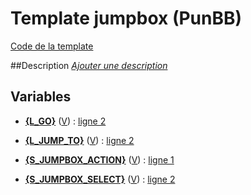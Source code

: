 # Template jumpbox (PunBB)

[Code de la template](../../punbb/jumpbox.tpl)

##Description
[*Ajouter une description*](https://fa-tvars.appspot.com/tpl/punbb/jumpbox)

## Variables

* [__{L_GO}__](https://github.com/Etana/template.list/blob/master/var/L_GO.md#readme) ([V](https://fa-tvars.appspot.com/var/L_GO)) : [ligne 2](../tpl/src/punbb/jumpbox.tpl#L2)

* [__{L_JUMP_TO}__](https://github.com/Etana/template.list/blob/master/var/L_JUMP_TO.md#readme) ([V](https://fa-tvars.appspot.com/var/L_JUMP_TO)) : [ligne 2](../tpl/src/punbb/jumpbox.tpl#L2)

* [__{S_JUMPBOX_ACTION}__](https://github.com/Etana/template.list/blob/master/var/S_JUMPBOX_ACTION.md#readme) ([V](https://fa-tvars.appspot.com/var/S_JUMPBOX_ACTION)) : [ligne 1](../tpl/src/punbb/jumpbox.tpl#L1)

* [__{S_JUMPBOX_SELECT}__](https://github.com/Etana/template.list/blob/master/var/S_JUMPBOX_SELECT.md#readme) ([V](https://fa-tvars.appspot.com/var/S_JUMPBOX_SELECT)) : [ligne 2](../tpl/src/punbb/jumpbox.tpl#L2)